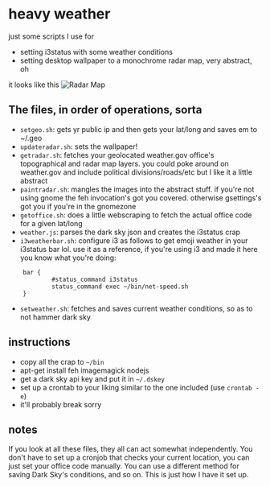 heavy weather
=============

just some scripts I use for
* setting i3status with some weather conditions
* setting desktop wallpaper to a monochrome radar map, very abstract, oh

it looks like this
![Radar Map](https://s3-us-east-2.amazonaws.com/cgagraphics-mastodon/media_attachments/files/000/028/316/original/e76bc7cb2728942b.png)

The files, in order of operations, sorta
-----------------------------------------
* `setgeo.sh`: gets yr public ip and then gets your lat/long and saves em to ~/.geo
* `updateradar.sh`: sets the wallpaper!
* `getradar.sh`: fetches your geolocated weather.gov office's topographical and radar map layers. you could poke around on weather.gov and include political divisions/roads/etc but I like it a little abstract
* `paintradar.sh`: mangles the images into the abstract stuff. if you're not using gnome the feh invocation's got you covered. otherwise gsettings's got you if you're in the gnomezone
* `getoffice.sh`: does a little webscraping to fetch the actual office code for a given lat/long
* `weather.js`: parses the dark sky json and creates the i3status crap
* `i3weatherbar.sh`: configure i3 as follows to get emoji weather in your i3status bar lol. use it as a reference, if you're using i3 and made it here you know what you're doing:
~~~
    bar {
            #status_command i3status
            status_command exec ~/bin/net-speed.sh
    }
~~~
* `setweather.sh`: fetches and saves current weather conditions, so as to not hammer dark sky

instructions
------------
* copy all the crap to `~/bin`
* apt-get install feh imagemagick nodejs
* get a dark sky api key and put it in `~/.dskey`
* set up a crontab to your liking similar to the one included (use `crontab -e`)
* it'll probably break sorry

notes
-----

If you look at all these files, they all can act somewhat independently. You don't have to set up a cronjob that checks your current location, you can just set your office code manually. You can use a different method for saving Dark Sky's conditions, and so on. This is just how I have it set up.

